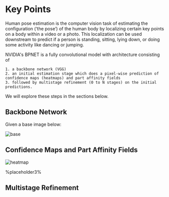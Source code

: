 # Key Points

Human pose estimation is the computer vision task of estimating the configuration (‘the pose’) of the human body by localizing certain key points on a body within a video or a photo. This localization can be used downstream to predict if a person is standing, sitting, lying down, or doing some activity like dancing or jumping.

NVIDIA's BPNET is a fully convolutional model with architecture consisting of

    1. a backbone network (VGG)
    2. an initial estimation stage which does a pixel-wise prediction of confidence maps (heatmaps) and part affinity fields
    3. followed by multistage refinement (0 to N stages) on the initial predictions.

We will explore these steps in the sections below.

## Backbone Network

Given a base image below:

![base](%placeholder1%)

## Confidence Maps and Part Affinity Fields

![heatmap](%placeholder2%)

%placeholder3%

## Multistage Refinement

